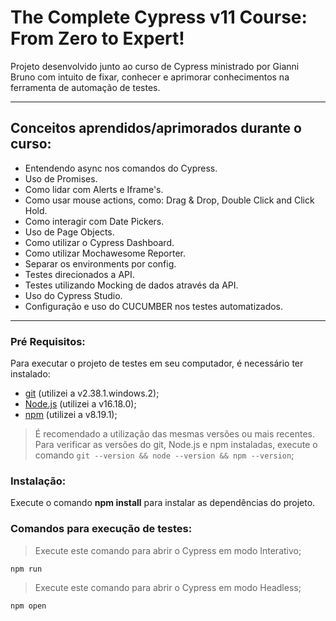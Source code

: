 # The Complete Cypress v11 Course: From Zero to Expert!

Projeto desenvolvido junto ao curso de Cypress ministrado por Gianni Bruno com intuito de fixar, conhecer e aprimorar conhecimentos na ferramenta de automação de testes.

---
## Conceitos aprendidos/aprimorados durante o curso:
- Entendendo async nos comandos do Cypress.
- Uso de Promises.
- Como lidar com Alerts e Iframe's.
- Como usar mouse actions, como: Drag & Drop, Double Click and Click Hold.
- Como interagir com Date Pickers.
- Uso de Page Objects.
- Como utilizar o Cypress Dashboard.
- Como utilizar Mochawesome Reporter.
- Separar os environments por config.
- Testes direcionados a API.
- Testes utilizando Mocking de dados através da API.
- Uso do Cypress Studio.
- Configuração e uso do CUCUMBER nos testes automatizados.


---
### **Pré Requisitos**:
Para executar o projeto de testes em seu computador, é necessário ter instalado: 

- [git](https://git-scm.com/) (utilizei a v2.38.1.windows.2);
- [Node.js](https://nodejs.org/en/) (utilizei a v16.18.0);
- [npm](https://www.npmjs.com/) (utilizei a v8.19.1);

> É recomendado a utilização das mesmas versões ou mais recentes.
> Para verificar as versões do git, Node.js e npm instaladas, execute o comando `git --version && node --version && npm --version`;

### **Instalação**:
Execute o comando **npm install** para instalar as dependências do projeto.

### **Comandos para execução de testes**:

>Execute este comando para abrir o Cypress em modo Interativo;
~~~
npm run
~~~

>Execute este comando para abrir o Cypress em modo Headless;
~~~
npm open
~~~